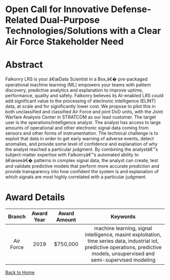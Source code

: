 
Open Call for Innovative Defense-Related Dual-Purpose Technologies/Solutions with a Clear Air Force Stakeholder Need
====================================================================================================================

# Abstract


Falkonry LRS is your â€œData Scientist in a Box,â€� pre-packaged operational machine learning (ML) empowers your teams with pattern discovery, predictive analytics and explanation to improve uptime, performance, quality and safety. Falkonry believes its AI-enabled LRS could add significant value to the processing of electronic intelligence (ELINT) data, at scale and for significantly lower cost. We propose to pilot this in both unclassified and classified Air Force and joint DoD units, with the Joint Warfare Analysis Center in STRATCOM as our lead customer. The target user is the operations/intelligence analyst. The analyst has access to large amounts of operational and other electronic signal data coming from sensors and other forms of instrumentation. The technical challenge is to exploit that data in order to get early warning of adverse events, detect anomalies, and provide some level of confidence and explanation of why the analyst reached a particular judgment. By combining the analystâ€™s subject-matter expertise with Falkonryâ€™s automated ability to â€œseeâ€� patterns in complex signal data, the analyst can create, test and validate predictive models that perform more accurate prediction and provide transparency into how confident the system is and explanation of which signals are most highly correlated with a particular judgment.  

# Award Details

|Branch|Award Year|Award Amount|Keywords|
| :---: | :---: | :---: | :---: |
|Air Force|2019|$750,000|machine learning, signal intelligence, masint exploitation, time series data, industrial iot, predictive operations, predictive models, unsupervised and semi-supervised modeling|
  
  


[Back to Home](https://github.com/chrischow/dod_sbir_awards/Reports/DJ/#1483)